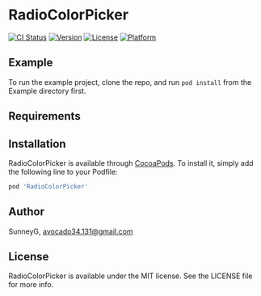 # RadioColorPicker

[![CI Status](https://img.shields.io/travis/SunneyG/RadioColorPicker.svg?style=flat)](https://travis-ci.org/SunneyG/RadioColorPicker)
[![Version](https://img.shields.io/cocoapods/v/RadioColorPicker.svg?style=flat)](https://cocoapods.org/pods/RadioColorPicker)
[![License](https://img.shields.io/cocoapods/l/RadioColorPicker.svg?style=flat)](https://cocoapods.org/pods/RadioColorPicker)
[![Platform](https://img.shields.io/cocoapods/p/RadioColorPicker.svg?style=flat)](https://cocoapods.org/pods/RadioColorPicker)

## Example

To run the example project, clone the repo, and run `pod install` from the Example directory first.

## Requirements

## Installation

RadioColorPicker is available through [CocoaPods](https://cocoapods.org). To install
it, simply add the following line to your Podfile:

```ruby
pod 'RadioColorPicker'
```

## Author

SunneyG, avocado34.131@gmail.com

## License

RadioColorPicker is available under the MIT license. See the LICENSE file for more info.
